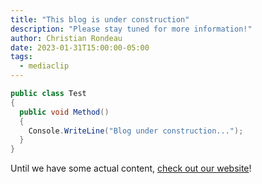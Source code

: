 ```yaml
---
title: "This blog is under construction"
description: "Please stay tuned for more information!"
author: Christian Rondeau
date: 2023-01-31T15:00:00-05:00
tags:
  - mediaclip
---
```


```c#
public class Test
{
  public void Method()
  {
    Console.WriteLine("Blog under construction...");
  }
}
```

Until we have some actual content, [check out our website](https://www.mediaclip.ca/)!
